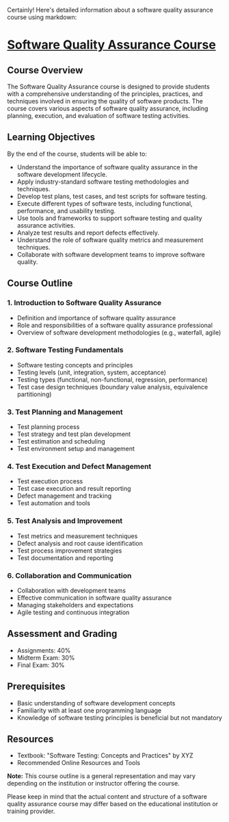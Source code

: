 Certainly! Here's detailed information about a software quality assurance course using markdown:

# [Software Quality Assurance Course](image.md)

## Course Overview
The Software Quality Assurance course is designed to provide students with a comprehensive understanding of the principles, practices, and techniques involved in ensuring the quality of software products. The course covers various aspects of software quality assurance, including planning, execution, and evaluation of software testing activities.

## Learning Objectives
By the end of the course, students will be able to:

- Understand the importance of software quality assurance in the software development lifecycle.
- Apply industry-standard software testing methodologies and techniques.
- Develop test plans, test cases, and test scripts for software testing.
- Execute different types of software tests, including functional, performance, and usability testing.
- Use tools and frameworks to support software testing and quality assurance activities.
- Analyze test results and report defects effectively.
- Understand the role of software quality metrics and measurement techniques.
- Collaborate with software development teams to improve software quality.

## Course Outline

### 1. Introduction to Software Quality Assurance
- Definition and importance of software quality assurance
- Role and responsibilities of a software quality assurance professional
- Overview of software development methodologies (e.g., waterfall, agile)

### 2. Software Testing Fundamentals
- Software testing concepts and principles
- Testing levels (unit, integration, system, acceptance)
- Testing types (functional, non-functional, regression, performance)
- Test case design techniques (boundary value analysis, equivalence partitioning)

### 3. Test Planning and Management
- Test planning process
- Test strategy and test plan development
- Test estimation and scheduling
- Test environment setup and management

### 4. Test Execution and Defect Management
- Test execution process
- Test case execution and result reporting
- Defect management and tracking
- Test automation and tools

### 5. Test Analysis and Improvement
- Test metrics and measurement techniques
- Defect analysis and root cause identification
- Test process improvement strategies
- Test documentation and reporting

### 6. Collaboration and Communication
- Collaboration with development teams
- Effective communication in software quality assurance
- Managing stakeholders and expectations
- Agile testing and continuous integration

## Assessment and Grading
- Assignments: 40%
- Midterm Exam: 30%
- Final Exam: 30%

## Prerequisites
- Basic understanding of software development concepts
- Familiarity with at least one programming language
- Knowledge of software testing principles is beneficial but not mandatory

## Resources
- Textbook: "Software Testing: Concepts and Practices" by XYZ
- Recommended Online Resources and Tools

**Note:** This course outline is a general representation and may vary depending on the institution or instructor offering the course.

Please keep in mind that the actual content and structure of a software quality assurance course may differ based on the educational institution or training provider.
